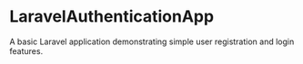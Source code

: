 # LaravelAuthenticationApp
A basic Laravel application demonstrating simple user registration and login features.

